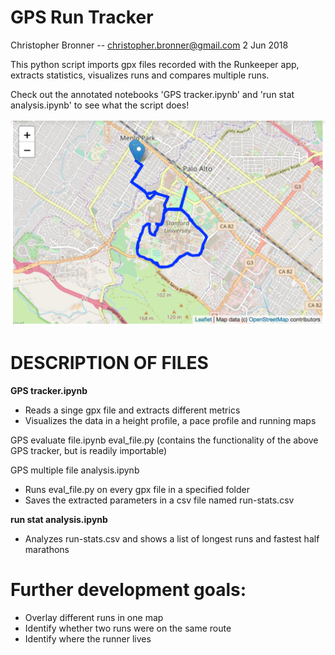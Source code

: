 # GPS Run Tracker
Christopher Bronner -- christopher.bronner@gmail.com
2 Jun 2018

This python script imports gpx files recorded with the Runkeeper app, extracts statistics, visualizes runs and compares multiple runs.

Check out the annotated notebooks 'GPS tracker.ipynb' and 'run stat analysis.ipynb' to see what the script does!

<img src="trace on map.png">

DESCRIPTION OF FILES
====================================

<b>GPS tracker.ipynb</b>
- Reads a singe gpx file and extracts different metrics
- Visualizes the data in a height profile, a pace profile and running maps

GPS evaluate file.ipynb
eval_file.py (contains the functionality of the above GPS tracker, but is readily importable)

GPS multiple file analysis.ipynb
- Runs eval_file.py on every gpx file in a specified folder
- Saves the extracted parameters in a csv file named run-stats.csv

<b>run stat analysis.ipynb</b>
- Analyzes run-stats.csv and shows a list of longest runs and fastest half marathons


Further development goals:
====================================

- Overlay different runs in one map
- Identify whether two runs were on the same route
- Identify where the runner lives
